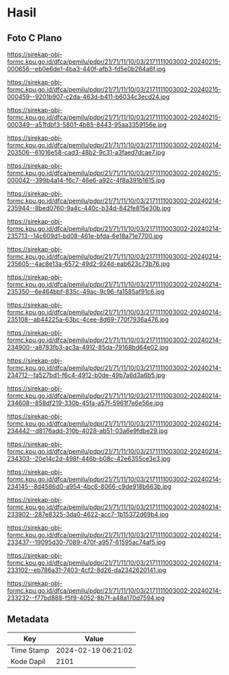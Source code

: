 # Hasil

## Foto C Plano

https://sirekap-obj-formc.kpu.go.id/dfca/pemilu/pdpr/21/71/11/10/03/2171111003002-20240215-000656--eb0e6de1-4ba3-440f-afb3-fd5e0b264a6f.jpg

https://sirekap-obj-formc.kpu.go.id/dfca/pemilu/pdpr/21/71/11/10/03/2171111003002-20240215-000459--9201b907-c2da-463d-b411-b6034c3ecd24.jpg

https://sirekap-obj-formc.kpu.go.id/dfca/pemilu/pdpr/21/71/11/10/03/2171111003002-20240215-000349--a51fdbf3-5801-4b85-8443-95aa3359156e.jpg

https://sirekap-obj-formc.kpu.go.id/dfca/pemilu/pdpr/21/71/11/10/03/2171111003002-20240214-203506--61016e58-cad3-48b2-9c31-a3faed7dcae7.jpg

https://sirekap-obj-formc.kpu.go.id/dfca/pemilu/pdpr/21/71/11/10/03/2171111003002-20240215-000042--399b4a14-f6c7-46e6-a92c-4f8a391b1615.jpg

https://sirekap-obj-formc.kpu.go.id/dfca/pemilu/pdpr/21/71/11/10/03/2171111003002-20240214-235944--8bed0760-9a4c-440c-b34d-842fe815e30b.jpg

https://sirekap-obj-formc.kpu.go.id/dfca/pemilu/pdpr/21/71/11/10/03/2171111003002-20240214-235713--14c609d1-bd08-461e-bfda-6e18a71e7700.jpg

https://sirekap-obj-formc.kpu.go.id/dfca/pemilu/pdpr/21/71/11/10/03/2171111003002-20240214-235605--4ac8e13a-6572-49d2-924d-eab623c73b76.jpg

https://sirekap-obj-formc.kpu.go.id/dfca/pemilu/pdpr/21/71/11/10/03/2171111003002-20240214-235350--6e464bbf-835c-49ac-9c96-fa1585af91c6.jpg

https://sirekap-obj-formc.kpu.go.id/dfca/pemilu/pdpr/21/71/11/10/03/2171111003002-20240214-235108--ab44225a-63bc-4cee-8d69-770f7936a476.jpg

https://sirekap-obj-formc.kpu.go.id/dfca/pemilu/pdpr/21/71/11/10/03/2171111003002-20240214-234900--a8783fb3-ac3a-4912-85da-79168bd64e02.jpg

https://sirekap-obj-formc.kpu.go.id/dfca/pemilu/pdpr/21/71/11/10/03/2171111003002-20240214-234712--fa527bd1-f6c4-4912-b0de-49b7a6d3a6b5.jpg

https://sirekap-obj-formc.kpu.go.id/dfca/pemilu/pdpr/21/71/11/10/03/2171111003002-20240214-234608--858df219-330b-45fa-a57f-5961f7e6e56e.jpg

https://sirekap-obj-formc.kpu.go.id/dfca/pemilu/pdpr/21/71/11/10/03/2171111003002-20240214-234442--d8176add-310b-4028-ab51-03a6e9fdbe29.jpg

https://sirekap-obj-formc.kpu.go.id/dfca/pemilu/pdpr/21/71/11/10/03/2171111003002-20240214-234303--20e14c2d-498f-446b-b08c-42e6355ce3e3.jpg

https://sirekap-obj-formc.kpu.go.id/dfca/pemilu/pdpr/21/71/11/10/03/2171111003002-20240214-234145--8d4586d0-a954-4bc6-8066-c9de918b663b.jpg

https://sirekap-obj-formc.kpu.go.id/dfca/pemilu/pdpr/21/71/11/10/03/2171111003002-20240214-233902--287e8325-3da0-4622-acc7-1b15372d69b4.jpg

https://sirekap-obj-formc.kpu.go.id/dfca/pemilu/pdpr/21/71/11/10/03/2171111003002-20240214-233437--19095d30-7089-470f-a957-61595ac74af5.jpg

https://sirekap-obj-formc.kpu.go.id/dfca/pemilu/pdpr/21/71/11/10/03/2171111003002-20240214-233102--eb786a31-7403-4cf2-8d26-da2342620141.jpg

https://sirekap-obj-formc.kpu.go.id/dfca/pemilu/pdpr/21/71/11/10/03/2171111003002-20240214-233232--f77bd888-f5f9-4052-8b7f-a48a170d7594.jpg


## Metadata

| Key        | Value               |
| ---------- | ------------------- |
| Time Stamp | 2024-02-19 06:21:02 |
| Kode Dapil | 2101                |




